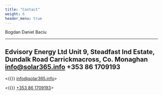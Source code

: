 ```yaml
---
title: "Contact"
weight: 6
header_menu: true
---
```

Bogdan Daniel Baciu

---

Edvisory Energy Ltd
Unit 9, Steadfast Ind Estate, Dundalk Road
Carrickmacross, Co. Monaghan
info@solar365.info
+353 86 1709193
---

<{{<icon class="fa fa-envelope">}}&nbsp;[info@solar365.info](mailto:info@solar365.info)>

<{{<icon class="fa fa-phone">}}&nbsp;[+353 86 1709193](tel:+353861709193)>
